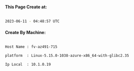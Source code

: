 
   
#### This Page Create at:

```bash

2023-06-11 - 04:48:57 UTC

```

#### Create By Machine:

```bash

Host Name : fv-az491-715

platform  : Linux-5.15.0-1038-azure-x86_64-with-glibc2.35

Ip Local  : 10.1.0.19

```

